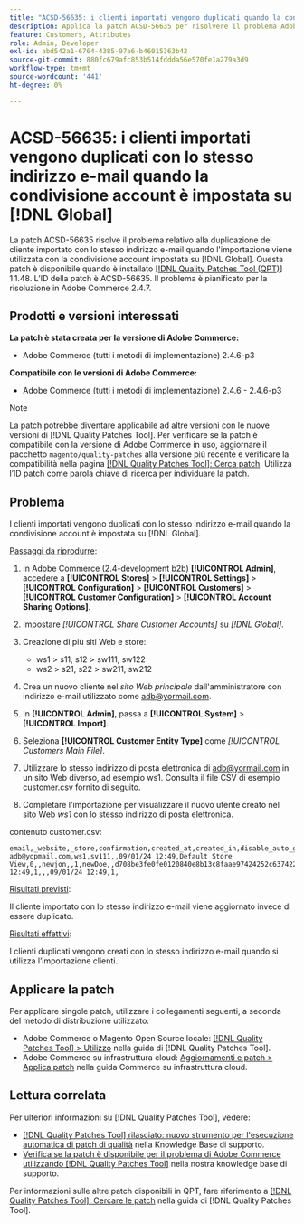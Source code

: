 ```yaml
---
title: "ACSD-56635: i clienti importati vengono duplicati quando la condivisione account è impostata su [!DNL Global]"
description: Applica la patch ACSD-56635 per risolvere il problema Adobe Commerce, in cui il cliente importato viene duplicato con lo stesso indirizzo e-mail quando l'importazione viene utilizzata con la condivisione dell'account impostata su [!DNL Global].
feature: Customers, Attributes
role: Admin, Developer
exl-id: abd542a1-6764-4385-97a6-b46015363b42
source-git-commit: 880fc679afc853b514fddda56e570fe1a279a3d9
workflow-type: tm+mt
source-wordcount: '441'
ht-degree: 0%

---
```


# ACSD-56635: i clienti importati vengono duplicati con lo stesso indirizzo e-mail quando la condivisione account è impostata su [!DNL Global]

La patch ACSD-56635 risolve il problema relativo alla duplicazione del cliente importato con lo stesso indirizzo e-mail quando l&#39;importazione viene utilizzata con la condivisione account impostata su [!DNL Global]. Questa patch è disponibile quando è installato [[!DNL Quality Patches Tool (QPT)]](/help/announcements/adobe-commerce-announcements/magento-quality-patches-released-new-tool-to-self-serve-quality-patches.md) 1.1.48. L’ID della patch è ACSD-56635. Il problema è pianificato per la risoluzione in Adobe Commerce 2.4.7.

## Prodotti e versioni interessati

**La patch è stata creata per la versione di Adobe Commerce:**

* Adobe Commerce (tutti i metodi di implementazione) 2.4.6-p3

**Compatibile con le versioni di Adobe Commerce:**

* Adobe Commerce (tutti i metodi di implementazione) 2.4.6 - 2.4.6-p3

>[!NOTE]
>
>La patch potrebbe diventare applicabile ad altre versioni con le nuove versioni di [!DNL Quality Patches Tool]. Per verificare se la patch è compatibile con la versione di Adobe Commerce in uso, aggiornare il pacchetto `magento/quality-patches` alla versione più recente e verificare la compatibilità nella pagina [[!DNL Quality Patches Tool]: Cerca patch](https://experienceleague.adobe.com/tools/commerce-quality-patches/index.html). Utilizza l’ID patch come parola chiave di ricerca per individuare la patch.

## Problema

I clienti importati vengono duplicati con lo stesso indirizzo e-mail quando la condivisione account è impostata su [!DNL Global].

<u>Passaggi da riprodurre</u>:

1. In Adobe Commerce (2.4-development b2b) **[!UICONTROL Admin]**, accedere a **[!UICONTROL Stores]** > **[!UICONTROL Settings]** > **[!UICONTROL Configuration]** > **[!UICONTROL Customers]** > **[!UICONTROL Customer Configuration]** > **[!UICONTROL Account Sharing Options]**.
1. Impostare *[!UICONTROL Share Customer Accounts]* su *[!DNL Global]*.
1. Creazione di più siti Web e store:

   * ws1 > s11, s12 > sw111, sw122
   * ws2 > s21, s22 > sw211, sw212

1. Crea un nuovo cliente nel *sito Web principale* dall&#39;amministratore con indirizzo e-mail utilizzato come <adb@yormail.com>.
1. In **[!UICONTROL Admin]**, passa a **[!UICONTROL System]** > **[!UICONTROL Import]**.
1. Seleziona **[!UICONTROL Customer Entity Type]** come *[!UICONTROL Customers Main File]*.
1. Utilizzare lo stesso indirizzo di posta elettronica di <adb@yormail.com> in un sito Web diverso, ad esempio ws1. Consulta il file CSV di esempio customer.csv fornito di seguito.
1. Completare l&#39;importazione per visualizzare il nuovo utente creato nel sito Web *ws1* con lo stesso indirizzo di posta elettronica.

contenuto customer.csv:

```
email,_website,_store,confirmation,created_at,created_in,disable_auto_group_change,dob,firstname,gender,group_id,lastname,middlename,password_hash,prefix,rp_token,rp_token_created_at,store_id,suffix,taxvat,updated_at,website_id,password
adb@yopmail.com,ws1,sv111,,09/01/24 12:49,Default Store View,0,,newjon,,1,newDoe,,d708be3fe0fe0120840e8b13c8faae97424252c6374227ff59c05814f1aecd79:mgLqkqgTwLPLlCljzvF8hp67fNOOvOZb:1,,07e71459c137f4da15292134ff459cba,30/10/15 12:49,1,,,09/01/24 12:49,1,
```

<u>Risultati previsti</u>:

Il cliente importato con lo stesso indirizzo e-mail viene aggiornato invece di essere duplicato.

<u>Risultati effettivi</u>:

I clienti duplicati vengono creati con lo stesso indirizzo e-mail quando si utilizza l’importazione clienti.

## Applicare la patch

Per applicare singole patch, utilizzare i collegamenti seguenti, a seconda del metodo di distribuzione utilizzato:

* Adobe Commerce o Magento Open Source locale: [[!DNL Quality Patches Tool] > Utilizzo](https://experienceleague.adobe.com/docs/commerce-operations/tools/quality-patches-tool/usage.html) nella guida di [!DNL Quality Patches Tool].
* Adobe Commerce su infrastruttura cloud: [Aggiornamenti e patch > Applica patch](https://experienceleague.adobe.com/docs/commerce-cloud-service/user-guide/develop/upgrade/apply-patches.html) nella guida Commerce su infrastruttura cloud.

## Lettura correlata

Per ulteriori informazioni su [!DNL Quality Patches Tool], vedere:

* [[!DNL Quality Patches Tool] rilasciato: nuovo strumento per l&#39;esecuzione automatica di patch di qualità](/help/announcements/adobe-commerce-announcements/magento-quality-patches-released-new-tool-to-self-serve-quality-patches.md) nella Knowledge Base di supporto.
* [Verifica se la patch è disponibile per il problema di Adobe Commerce utilizzando  [!DNL Quality Patches Tool]](/help/support-tools/patches-available-in-qpt-tool/check-patch-for-magento-issue-with-magento-quality-patches.md) nella nostra knowledge base di supporto.

Per informazioni sulle altre patch disponibili in QPT, fare riferimento a [[!DNL Quality Patches Tool]: Cercare le patch](https://experienceleague.adobe.com/tools/commerce-quality-patches/index.html) nella guida di [!DNL Quality Patches Tool].

